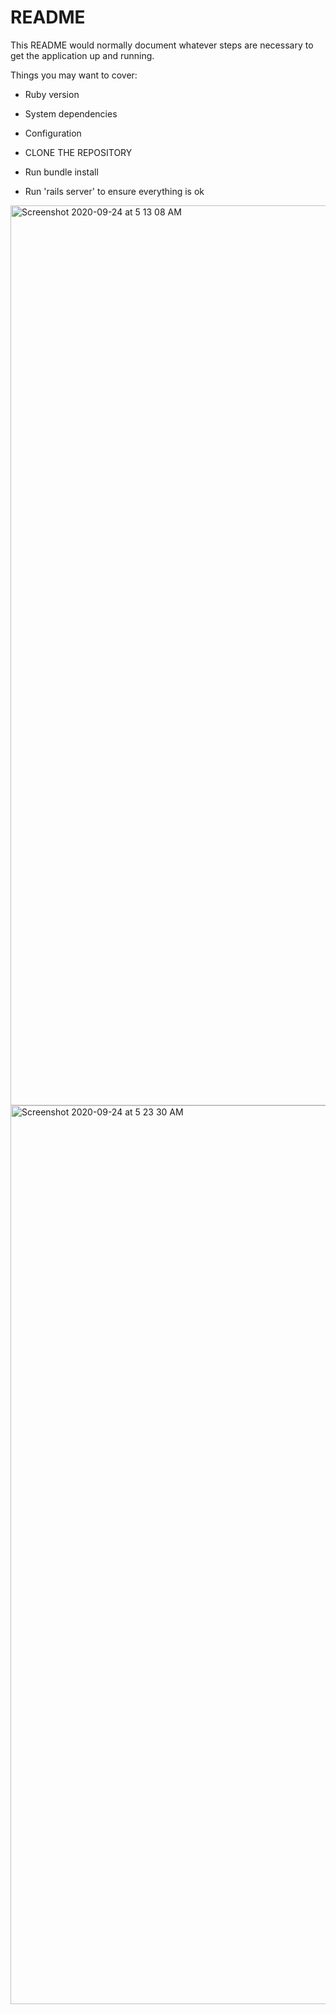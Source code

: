# README

This README would normally document whatever steps are necessary to get the
application up and running.

Things you may want to cover:

* Ruby version

* System dependencies

* Configuration

* CLONE THE REPOSITORY

* Run bundle install

* Run 'rails server' to ensure everything is ok

<img width="1440" alt="Screenshot 2020-09-24 at 5 13 08 AM" src="https://user-images.githubusercontent.com/23318509/94085484-e48e5680-fe25-11ea-9edc-a974c080073c.png">


<img width="1438" alt="Screenshot 2020-09-24 at 5 23 30 AM" src="https://user-images.githubusercontent.com/23318509/94085605-3800a480-fe26-11ea-9662-df57410dfb24.png">
